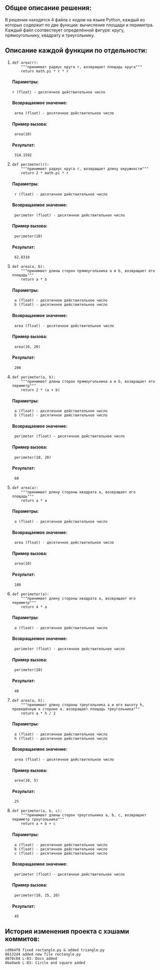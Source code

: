 ## **Общее описание решения:**

В решении находятся 4 файла с кодом на языке Python, каждый из которых содержит по две функции: вычисление площади и периметра. Каждый файл соотвествует определённой фигуре: кругу, прямоугольнику, квадрату и треугольнику.




## **Описание каждой функции по отдельности:**

1. 
    ```
    def area(r):
        """принимает радиус круга r, возвращает площадь круга"""
        return math.pi * r * r
    ```
    
    #### Параметры:
       r (float) - десятичное действительное число  
    #### Возвращаемое значение: 
        area (float) - десятичное действительное число  
    #### Пример вызова:  
        area(10)  
    #### Результат:  
        314.1592  

2.
    ```
    def perimeter(r):
        """принимает радиус круга r, возвращает длину окружности"""
        return 2 * math.pi * r
    ```
    #### Параметры:
        r (float) - десятичное действительное число
    #### Возвращаемое значение:
        perimeter (float) - десятичное действительное число
    #### Пример вызова:
        perimeter(10)
    #### Результат:
        62.8318

3.
    ```
    def area(a, b): 
        """принимает длины сторон прямоугольника a и b, возвращает его площадь"""
        return a * b 
    ```
    #### Параметры:
        a (float) - десятичное действительное число
        b (float) - десятичное действительное число
    #### Возвращаемое значение:
        area (float) - десятичное действительное число
    #### Пример вызова:
        area(10, 20)
    #### Результат:
        200

4.
    ```
    def perimeter(a, b):
        """принимает длины сторон прямоугольника a и b, возвращает его периметр"""
        return 2 * (a + b)
    ```
    #### Параметры:
        a (float) - десятичное действительное число
        b (float) - десятичное действительное число
    #### Возвращаемое значение:
        perimeter (float) - десятичное действительное число
    #### Пример вызова:
        perimeter(10, 20)
    #### Результат:
        60

5.
    ```
    def area(a):
        """принимает длину стороны квадрата a, возвращает его площадь"""
        return a * a
    ```
    #### Параметры:
        a (float) - десятичное действительное число
    #### Возвращаемое значение:
        area (float) - десятичное действительное число
    #### Пример вызова:
        area(10)
    #### Результат:
        100

6.
    ```
    def perimeter(a):
        """принимает длину стороны квадрата a, возвращает его периметр"""
        return 4 * a
    ```
    #### Параметры:
        a (float) - десятичное действительное число
    #### Возвращаемое значение:
        perimeter (float) - десятичное действительное число
    #### Пример вызова:
        perimeter(10)
    #### Результат:
        40

7.
    ```
    def area(a, h):
        """принимает длину стороны треугольника a и его высоту h, проведённую к стороне a. возвращает площадь треугольника"""
        return a * h / 2 
    ```
    #### Параметры:
        a (float) - десятичное действительное число
        h (float) - десятичное действительное число
    #### Возвращаемое значение:
        area (float) - десятичное действительное число
    #### Пример вызова:
        area(10, 5)
    #### Результат:
        25

8.
    ```
    def perimeter(a, b, c):
        """принимает длины сторон треугольника a, b, c, возвращает периметр треугольника""" 
        return a + b + c
    ```
    #### Параметры:
        a (float) - десятичное действительное число
        b (float) - десятичное действительное число
        c (float) - десятичное действительное число
    #### Возвращаемое значение:
        perimeter (float) - десятичное действительное число
    #### Пример вызова:
        perimeter(10, 15, 20)
    #### Результат:
        45
        
        
        
## **История изменения проекта с хэшами коммитов:**
```
cd964f8 fixed rectangle.py & added triangle.py
86132d4 added new file rectangle.py
d078c8d L-03: Docs added
8ba9aeb L-03: Circle and square added
```
